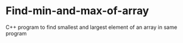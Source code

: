 # Find-min-and-max-of-array
C++ program to find smallest and largest element of an array in same program
